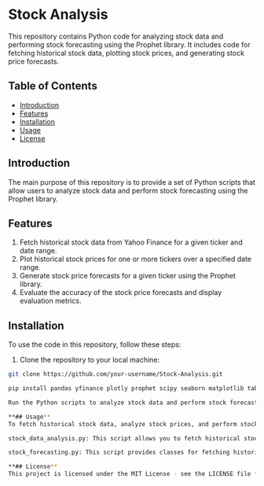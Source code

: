 
# Stock Analysis

This repository contains Python code for analyzing stock data and performing stock forecasting using the Prophet library. It includes code for fetching historical stock data, plotting stock prices, and generating stock price forecasts.

## Table of Contents

- [Introduction](#introduction)
- [Features](#features)
- [Installation](#installation)
- [Usage](#usage)
- [License](#license)

## Introduction

The main purpose of this repository is to provide a set of Python scripts that allow users to analyze stock data and perform stock forecasting using the Prophet library.

## Features

1. Fetch historical stock data from Yahoo Finance for a given ticker and date range.
2. Plot historical stock prices for one or more tickers over a specified date range.
3. Generate stock price forecasts for a given ticker using the Prophet library.
4. Evaluate the accuracy of the stock price forecasts and display evaluation metrics.

## Installation

To use the code in this repository, follow these steps:

1. Clone the repository to your local machine:

```bash
git clone https://github.com/your-username/Stock-Analysis.git

pip install pandas yfinance plotly prophet scipy seaborn matplotlib tabulate

Run the Python scripts to analyze stock data and perform stock forecasting.

**## Usage**
To fetch historical stock data, analyze stock prices, and perform stock forecasting, you can run the Python scripts available in the repository. The main scripts are:

stock_data_analysis.py: This script allows you to fetch historical stock data, plot stock prices, and generate stock price forecasts using the Prophet library. You can customize the tickers and date range for analysis.

stock_forecasting.py: This script provides classes for fetching historical stock data and performing stock forecasting using the Prophet library. You can use this script to integrate stock forecasting into your own applications.

**## License**
This project is licensed under the MIT License - see the LICENSE file for details.
